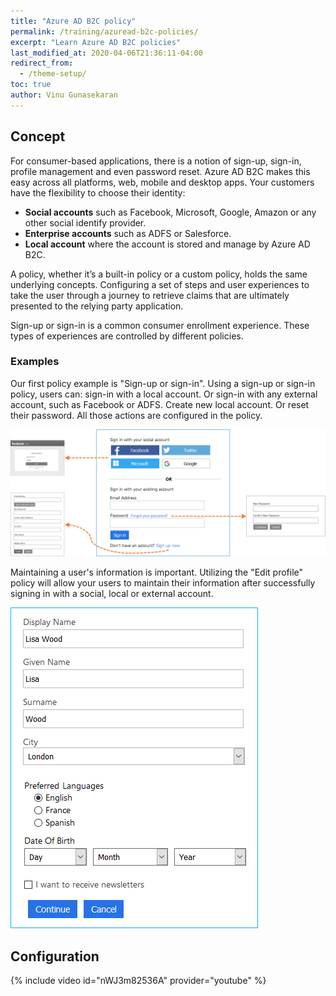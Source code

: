 ```yaml
---
title: "Azure AD B2C policy"
permalink: /training/azuread-b2c-policies/
excerpt: "Learn Azure AD B2C policies"
last_modified_at: 2020-04-06T21:36:11-04:00
redirect_from:
  - /theme-setup/
toc: true
author: Vinu Gunasekaran
---
```


## Concept

For consumer-based applications, there is a notion of sign-up, sign-in, profile management and even password reset. Azure AD B2C makes this easy across all platforms, web, mobile and desktop apps. Your customers have the flexibility to choose their identity:

- **Social accounts** such as Facebook, Microsoft, Google, Amazon or any other social identify provider. 
- **Enterprise accounts** such as ADFS or Salesforce.
- **Local account** where the account is stored and manage by Azure AD B2C.

A policy, whether it’s a built-in policy or a custom policy, holds the same underlying concepts. Configuring a set of steps and user experiences to take the user through a journey to retrieve claims that are ultimately presented to the relying party application. 

Sign-up or sign-in is a common consumer enrollment experience.  These types of experiences are controlled by different policies.

### Examples

Our first policy example is "Sign-up or sign-in". Using a sign-up or sign-in policy, users can: sign-in with a local account. Or sign-in with any external account, such as Facebook or ADFS. Create new local account. Or reset their password. All those actions are configured in the policy. 

![Sign-up or sign-in policy](/assets/images/docs/policy-susi.png)


Maintaining a user's information is important.  Utilizing the "Edit profile" policy will allow your users to maintain their information after successfully signing in with a social, local or external account.

![Profile edit policy](/assets/images/docs//profile-edit.png)

## Configuration

{% include video id="nWJ3m82536A" provider="youtube" %}

